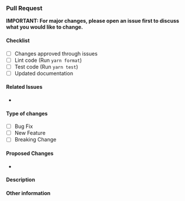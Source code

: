 ### Pull Request
**IMPORTANT: For major changes, please open an issue first to discuss what you would like to change.**

#### Checklist
- [ ] Changes approved through issues
- [ ] Lint code (Run `yarn format`)
- [ ] Test code (Run `yarn test`)
- [ ] Updated documentation

#### Related Issues
<!-- e.g. [Closes #45]() -->
- 

#### Type of changes
- [ ] Bug Fix
- [ ] New Feature
- [ ] Breaking Change

#### Proposed Changes
<!-- Overview of changes made -->
- 

#### Description
<!--- Describe your changes in detail -->

#### Other information
<!-- Any other relevant information -->